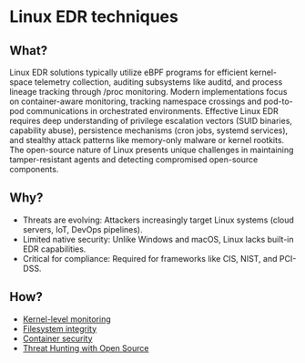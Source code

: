 # Linux EDR techniques

## What?

Linux EDR solutions typically utilize eBPF programs for efficient kernel-space telemetry collection, auditing 
subsystems like auditd, and process lineage tracking through /proc monitoring. Modern implementations focus on 
container-aware monitoring, tracking namespace crossings and pod-to-pod communications in orchestrated environments. 
Effective Linux EDR requires deep understanding of privilege escalation vectors (SUID binaries, capability abuse), 
persistence mechanisms (cron jobs, systemd services), and stealthy attack patterns like memory-only malware or kernel 
rootkits. The open-source nature of Linux presents unique challenges in maintaining tamper-resistant agents and 
detecting compromised open-source components.

## Why?

* Threats are evolving: Attackers increasingly target Linux systems (cloud servers, IoT, DevOps pipelines).
* Limited native security: Unlike Windows and macOS, Linux lacks built-in EDR capabilities.
* Critical for compliance: Required for frameworks like CIS, NIST, and PCI-DSS.

## How?

* [Kernel-level monitoring](kernel.md)
* [Filesystem integrity](fs.md)
* [Container security](container.md)
* [Threat Hunting with Open Source](hunting.md)
